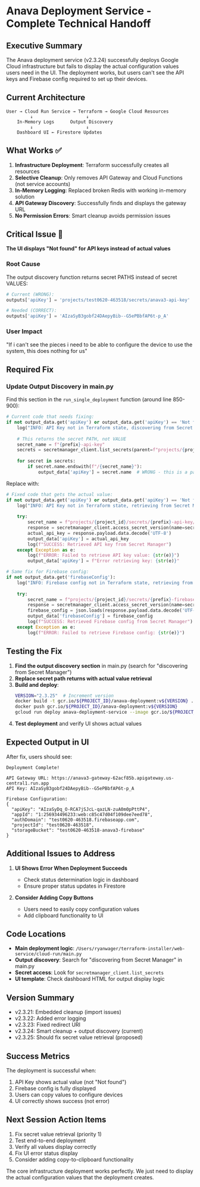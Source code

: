 # Anava Deployment Service - Complete Technical Handoff

## Executive Summary

The Anava deployment service (v2.3.24) successfully deploys Google Cloud infrastructure but fails to display the actual configuration values users need in the UI. The deployment works, but users can't see the API keys and Firebase config required to set up their devices.

## Current Architecture

```
User → Cloud Run Service → Terraform → Google Cloud Resources
         ↓                    ↓
    In-Memory Logs      Output Discovery
         ↓                    ↓  
    Dashboard UI ← Firestore Updates
```

## What Works ✅

1. **Infrastructure Deployment**: Terraform successfully creates all resources
2. **Selective Cleanup**: Only removes API Gateway and Cloud Functions (not service accounts)
3. **In-Memory Logging**: Replaced broken Redis with working in-memory solution
4. **API Gateway Discovery**: Successfully finds and displays the gateway URL
5. **No Permission Errors**: Smart cleanup avoids permission issues

## Critical Issue 🚨

**The UI displays "Not found" for API keys instead of actual values**

### Root Cause
The output discovery function returns secret PATHS instead of secret VALUES:

```python
# Current (WRONG):
outputs['apiKey'] = 'projects/test0620-463518/secrets/anava3-api-key'

# Needed (CORRECT):
outputs['apiKey'] = 'AIzaSyB3gobf24DAepyBib--G5ePBbfAP6t-p_A'
```

### User Impact
"If i can't see the pieces i need to be able to configure the device to use the system, this does nothing for us"

## Required Fix

### Update Output Discovery in main.py

Find this section in the `run_single_deployment` function (around line 850-900):

```python
# Current code that needs fixing:
if not output_data.get('apiKey') or output_data.get('apiKey') == 'Not found':
    log("INFO: API Key not in Terraform state, discovering from Secret Manager...")
    
    # This returns the secret PATH, not VALUE
    secret_name = f"{prefix}-api-key"
    secrets = secretmanager_client.list_secrets(parent=f"projects/{project_id}")
    
    for secret in secrets:
        if secret.name.endswith(f"/{secret_name}"):
            output_data['apiKey'] = secret.name  # WRONG - this is a path!
```

Replace with:

```python
# Fixed code that gets the actual value:
if not output_data.get('apiKey') or output_data.get('apiKey') == 'Not found':
    log("INFO: API Key not in Terraform state, retrieving from Secret Manager...")
    
    try:
        secret_name = f"projects/{project_id}/secrets/{prefix}-api-key/versions/latest"
        response = secretmanager_client.access_secret_version(name=secret_name)
        actual_api_key = response.payload.data.decode('UTF-8')
        output_data['apiKey'] = actual_api_key
        log(f"SUCCESS: Retrieved API key from Secret Manager")
    except Exception as e:
        log(f"ERROR: Failed to retrieve API key value: {str(e)}")
        output_data['apiKey'] = f"Error retrieving key: {str(e)}"

# Same fix for Firebase config:
if not output_data.get('firebaseConfig'):
    log("INFO: Firebase config not in Terraform state, retrieving from Secret Manager...")
    
    try:
        secret_name = f"projects/{project_id}/secrets/{prefix}-firebase-config/versions/latest"
        response = secretmanager_client.access_secret_version(name=secret_name)
        firebase_config = json.loads(response.payload.data.decode('UTF-8'))
        output_data['firebaseConfig'] = firebase_config
        log(f"SUCCESS: Retrieved Firebase config from Secret Manager")
    except Exception as e:
        log(f"ERROR: Failed to retrieve Firebase config: {str(e)}")
```

## Testing the Fix

1. **Find the output discovery section** in main.py (search for "discovering from Secret Manager")
2. **Replace secret path returns with actual value retrieval**
3. **Build and deploy**:
   ```bash
   VERSION="2.3.25"  # Increment version
   docker build -t gcr.io/${PROJECT_ID}/anava-deployment:v${VERSION} .
   docker push gcr.io/${PROJECT_ID}/anava-deployment:v${VERSION}
   gcloud run deploy anava-deployment-service --image gcr.io/${PROJECT_ID}/anava-deployment:v${VERSION} --region us-central1
   ```
4. **Test deployment** and verify UI shows actual values

## Expected Output in UI

After fix, users should see:

```
Deployment Complete!

API Gateway URL: https://anava3-gateway-62acf85b.apigateway.us-central1.run.app
API Key: AIzaSyB3gobf24DAepyBib--G5ePBbfAP6t-p_A

Firebase Configuration:
{
  "apiKey": "AIzaSyDq_O-RCA7jSJcL-qazLN-zuA0m0pPttP4",
  "appId": "1:256934496233:web:c85c47d04f109dee7eed78",
  "authDomain": "test0620-463518.firebaseapp.com",
  "projectId": "test0620-463518",
  "storageBucket": "test0620-463518-anava3-firebase"
}
```

## Additional Issues to Address

1. **UI Shows Error When Deployment Succeeds**
   - Check status determination logic in dashboard
   - Ensure proper status updates in Firestore

2. **Consider Adding Copy Buttons**
   - Users need to easily copy configuration values
   - Add clipboard functionality to UI

## Code Locations

- **Main deployment logic**: `/Users/ryanwager/terraform-installer/web-service/cloud-run/main.py`
- **Output discovery**: Search for "discovering from Secret Manager" in main.py
- **Secret access**: Look for `secretmanager_client.list_secrets`
- **UI template**: Check dashboard HTML for output display logic

## Version Summary

- v2.3.21: Embedded cleanup (import issues)
- v2.3.22: Added error logging  
- v2.3.23: Fixed redirect URI
- v2.3.24: Smart cleanup + output discovery (current)
- v2.3.25: Should fix secret value retrieval (proposed)

## Success Metrics

The deployment is successful when:
1. API Key shows actual value (not "Not found")
2. Firebase config is fully displayed
3. Users can copy values to configure devices
4. UI correctly shows success (not error)

## Next Session Action Items

1. Fix secret value retrieval (priority 1)
2. Test end-to-end deployment
3. Verify all values display correctly
4. Fix UI error status display
5. Consider adding copy-to-clipboard functionality

The core infrastructure deployment works perfectly. We just need to display the actual configuration values that the deployment creates.